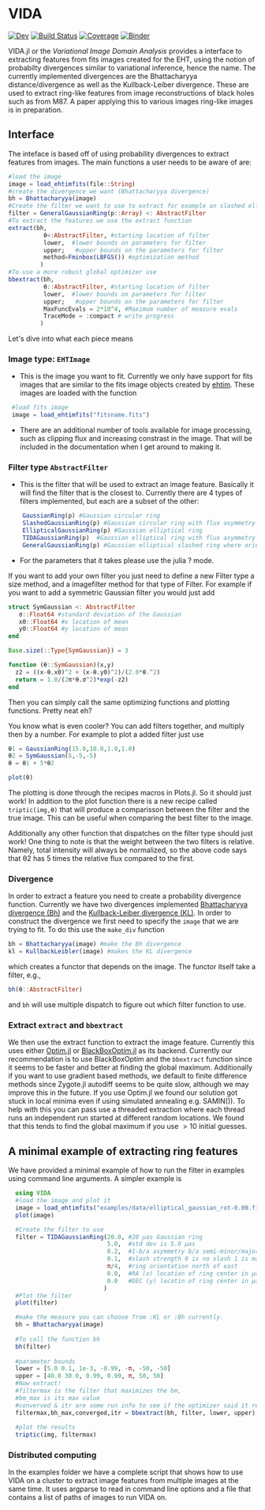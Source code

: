 # VIDA

[![Dev](https://img.shields.io/badge/docs-dev-blue.svg)](https://ptiede.github.io/VIDA.jl/dev)
[![Build Status](https://travis-ci.com/ptiede/VIDA.jl.svg?branch=master)](https://travis-ci.com/ptiede/VIDA.jl)
[![Coverage](https://codecov.io/gh/ptiede/VIDA.jl/branch/master/graph/badge.svg)](https://codecov.io/gh/ptiede/VIDA.jl)
[![Binder](https://mybinder.org/badge_logo.svg)](https://mybinder.org/v2/gh/ptiede/VIDA.jl/master?urlpath=https%3A%2F%2Fgithub.com%2Fptiede%2FVIDA.jl%2Fblob%2Fmaster%2Fexample%2Fintroduction_VIDA.ipynb)


VIDA.jl or the *Variational Image Domain Analysis* provides a interface to extracting features from fits images created for the EHT, using the notion of probabilty divergences similar to variational inference, hence the name. The currently implemented divergences are the Bhattacharyya distance/divergence as well as the Kullback-Leiber divergence. These are used to extract ring-like features from image reconstructions of black holes such as from M87. A paper applying this to various images ring-like images is in preparation.

## Interface
The inteface is based off of using probability divergences to extract features from images. The main functions a user needs to be aware of are:

``` julia
#load the image
image = load_ehtimfits(file::String)
#create the divergence we want (Bhattacharyya divergence)
bh = Bhattacharyya(image)
#Create the filter we want to use to extract for example an slashed elliptical Gaussian
filter = GeneralGaussianRing(p::Array) <: AbstractFilter
#To extract the features we use the extract function
extract(bh,
          θ<:AbstractFilter, #starting location of filter
          lower,  #lower bounds on parameters for filter
          upper;   #upper bounds on the parameters for filter
          method=Fminbox(LBFGS()) #optimization method
         )
#To use a more robust global optimizer use
bbextract(bh,
          θ::AbstractFilter, #starting location of filter
          lower,  #lower bounds on parameters for filter
          upper;   #upper bounds on the parameters for filter
          MaxFuncEvals = 2*10^4, #Maximum number of measure evals
          TraceMode = :compact # write progress
         )
```
Let's dive into what each piece means

### Image type: `EHTImage`
 - This is the image you want to fit. Currently we only have support for fits images that are similar to the fits image objects created by [ehtim](https://github.com/achael/eht-imaging). These images are loaded with the function
 ```julia
  #load fits image
  image = load_ehtimfits("fitsname.fits")
```
 - There are an additional number of tools available for image processing, such as clipping flux and increasing constrast in the image. That will be included in the documentation when I get around to making it.

### Filter type `AbstractFilter`
 - This is the filter that will be used to extract an image feature. Basically it will find the filter that is the closest to. Currently there are 4 types of filters implemented, but each are a subset of the other:
```julia
    GaussianRing(p) #Gaussian circular ring
    SlashedGaussianRing(p) #Gaussian circular ring with flux asymmetry
    EllipticalGaussianRing(p) #Gaussian elliptical ring
    TIDAGaussianRing(p)  #Gaussian elliptical ring with flux asymmetry where the orientations relative to each other are fixed
    GeneralGaussianRing(p) #Gaussian elliptical slashed ring where orientation of the slash and asymmetry are independent.
```
 - For the parameters that it takes please use the julia ? mode.

 If you want to add your own filter you just need to define a new Filter type a size method, and a imagefilter method for that type of Filter. For example if you want to add a symmetric Gaussian filter you would just add
 ```julia
struct SymGaussian <: AbstractFilter
    σ::Float64 #standard deviation of the Gaussian
    x0::Float64 #x location of mean
    y0::Float64 #y location of mean
end

Base.size(::Type{SymGaussian}) = 3

function (θ::SymGaussian)(x,y)
   z2 = ((x-θ.x0)^2 + (x-θ.y0)^2)/(2.0*θ.^2)
   return = 1.0/(2π*θ.σ^2)*exp(-z2)
end
 ```
Then you can simply call the same optimizing functions and plotting functions. Pretty neat eh?

You know what is even cooler? You can add filters together, and multiply then by a number. For example to plot a added filter just use
```julia
θ1 = GaussianRing(15.0,10.0,1.0,1.0)
θ2 = SymGaussian(5,-5,-5)
θ = θ1 + 5*θ2

plot(θ)
```
The plotting is done through the recipes macros in Plots.jl. So it should 
just work! In addition to the plot function there is a new recipe called
`triptic(img,θ)` that will produce a comparisson between the filter and
the true image. This can be useful when comparing the best filter to the 
image.


Additionally any other function that dispatches on the filter type should just work! One thing to note is that the weight between the two filters is relative. Namely, total intensity will always be normalized, so the above code says that θ2 has 5 times the relative flux compared to the first.


### Divergence
In order to extract a feature you need to create a probability divergence function. Currently we have two divergences implemented [Bhattacharyya divergence (Bh)](https://en.wikipedia.org/wiki/Bhattacharyya_distance) and the [Kullback-Leiber divergence (KL)](https://en.wikipedia.org/wiki/Kullback%E2%80%93Leibler_divergence). In order to construct the divergence we first need to specify the `image` that we are trying to fit. To do this use the `make_div` function
```julia
bh = Bhattacharyya(image) #make the Bh divergence
kl = KullbackLeibler(image) #makes the KL divergence
```
which creates a functor that depends on the image. The functor itself take a filter, e.g.,
```julia
bh(θ::AbstractFilter)
```
and `bh` will use multiple dispatch to figure out which filter function to use.


### Extract `extract` and `bbextract`
We then use the extract function to extract the image feature. Currently this uses either [Optim.jl](https://github.com/JuliaNLSolvers/Optim.jl) or [BlackBoxOptim.jl](https://github.com/robertfeldt/BlackBoxOptim.jl) as its backend. Currently our recommendation is to use BlackBoxOptim and the `bbextract` function since it seems to be faster and better at finding the global maximum. Additionally if you want to use gradient based methods, we default to finite difference methods since Zygote.jl autodiff seems to be quite slow, although we may improve this in the future. 
If you use Optim.jl we found our solution got stuck in local minima even if using simulated annealing e.g. SAMIN()). To help with this you can pass use a threaded extraction where each thread runs an independent run started at different random locations. We found that this tends to find the global maximum if you use $>10$ initial guesses. 






## A minimal example of extracting ring features
We have provided a minimal example of how to run the filter in examples using command line arguments.
A simpler example is
```julia
  using VIDA
  #load the image and plot it
  image = load_ehtimfits("examples/data/elliptical_gaussian_rot-0.00.fits")
  plot(image)

  #Create the filter to use
  filter = TIDAGaussianRing(20.0, #20 μas Gaussian ring
                            5.0,  #std dev is 5.0 μas
                            0.2,  #1-b/a asymmetry b/a semi-minor/major
                            0.1,  #slash strength 0 is no slash 1 is max
                            π/4,  #ring orientation north of east
                            0.0,  #RA (x) location of ring center in μas
                            0.0   #DEC (y) locatin of ring center in μas
                           )
  #Plot the filter
  plot(filter)

  #make the measure you can choose from :KL or :Bh currently.
  bh = Bhattacharyya(image)
  
  #To call the function bh
  bh(filter)
          
  #parameter bounds
  lower = [5.0 0.1, 1e-3, -0.99, -π, -50, -50]
  upper = [40.0 30.0, 0.99, 0.99, π, 50, 50]
  #Now extract!
  #filtermax is the filter that maximizes the bm,
  #bm_max is its max value
  #converved & itr are some run info to see if the optimizer said it reached convergence
  filtermax,bh_max,converged,itr = bbextract(bh, filter, lower, upper)
  
  #plot the results
  triptic(img, filtermax)
```

### Distributed computing
In the examples folder we have a complete script that shows how to use VIDA on a cluster to extract image features from multiple images at the same time. It uses argparse to read in command line options and a file that contains a list of paths of images to run VIDA on. 
